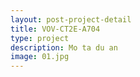 ```yaml
---
layout: post-project-detail
title: VOV-CT2E-A704
type: project
description: Mo ta du an
image: 01.jpg 
---
```

